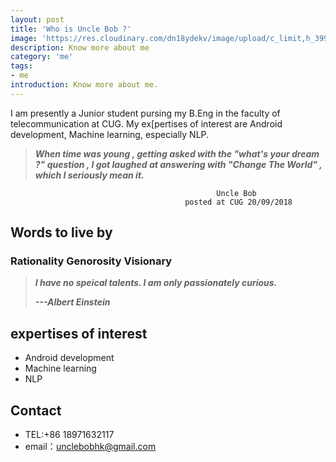 ```yaml
---
layout: post
title: 'Who is Uncle Bob ?'
image: 'https://res.cloudinary.com/dn18ydekv/image/upload/c_limit,h_399,w_760/v1537929313/me.jpg'
description: Know more about me
category: 'me'
tags:
- me
introduction: Know more about me.
---
```


I am presently a Junior student pursing my B.Eng in the faculty of telecommunication at CUG. My ex[pertises of interest are Android development, Machine learning, especially NLP.

> _**When time was young , getting asked with the "what's your dream ?" question , I got laughed at answering with "Change The World" , which I seriously mean it.**_

 


                                                  Uncle Bob
                                           posted at CUG 20/09/2018

## Words to live by

### Rationality Genorosity Visionary
> _**I have no speical talents. I am only passionately curious.**_
> 
> _**---Albert Einstein**_


## expertises of interest
- Android development
- Machine learning
- NLP

## Contact 
- TEL:+86 18971632117
- email：unclebobhk@gmail.com
